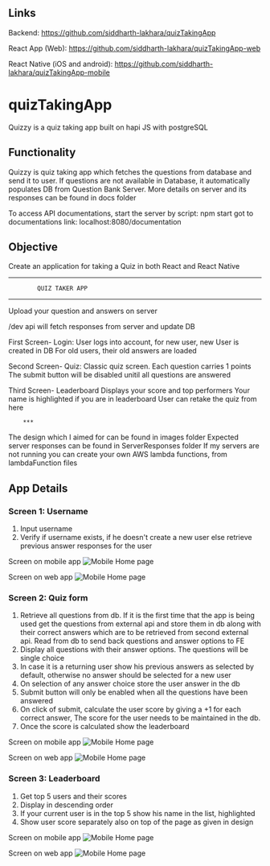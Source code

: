 ## Links
Backend: https://github.com/siddharth-lakhara/quizTakingApp

React App (Web): https://github.com/siddharth-lakhara/quizTakingApp-web

React Native (iOS and android): https://github.com/siddharth-lakhara/quizTakingApp-mobile


# quizTakingApp
Quizzy is a quiz taking app built on hapi JS with postgreSQL

## Functionality
Quizzy is quiz taking app which fetches the questions from database and send it to user.
If questions are not available in Database, it automatically populates DB from Question Bank Server. More details on server and its responses can be found in docs folder

To access API documentations, start the server by script: npm start
got to documentations link: localhost:8080/documentation

## Objective
Create an application for taking a Quiz in both React and React Native

*************************************

            QUIZ TAKER APP

*************************************

Upload your question and answers on server

/dev api will fetch responses from server and update DB

First Screen- Login:
    User logs into account, for new user, new User is created in DB
    For old users, their old answers are loaded

Second Screen- Quiz:
    Classic quiz screen. Each question carries 1 points
    The submit button will be disabled unitil all questions are answered

Third Screen- Leaderboard
    Displays your score and top performers
    Your name is highlighted if you are in leaderboard
    User can retake the quiz from here

        ***

The design which I aimed for can be found in images folder
Expected server responses can be found in ServerResponses folder
If my servers are not running you can create your own AWS lambda functions, from lambdaFunction files

## App Details

### Screen 1: Username
1. Input username
2. Verify if username exists, if he doesn't create a new user else retrieve previous answer responses for the user

Screen on mobile app
![Mobile Home page](https://raw.githubusercontent.com/siddharth-lakhara/quizTakingApp/master/docs/images/login.jpg)

Screen on web app
![Mobile Home page](https://raw.githubusercontent.com/siddharth-lakhara/quizTakingApp/master/docs/images/phone_login.jpg)

### Screen 2: Quiz form
1. Retrieve all questions from db. If it is the first time that the app is being used get the questions from external api and store them in db along with their correct answers which are to be retrieved from second external api. Read from db to send back questions and answer options to FE
2. Display all questions with their answer options. The questions will be single choice
3. In case it is a returning user show his previous answers as selected by default, otherwise no answer should be selected for a new user
4. On selection of any answer choice store the user answer in the db
5. Submit button will only be enabled when all the questions have been answered
6. On click of submit, calculate the user score by giving a +1 for each correct answer, The score for the user needs to be maintained in the db.
7. Once the score is calculated show the leaderboard

Screen on mobile app
![Mobile Home page](https://raw.githubusercontent.com/siddharth-lakhara/quizTakingApp/master/docs/images/questions.jpg)

Screen on web app
![Mobile Home page](https://raw.githubusercontent.com/siddharth-lakhara/quizTakingApp/master/docs/images/questions_mobile.jpg)

### Screen 3: Leaderboard
1. Get top 5 users and their scores
2. Display in descending order
3. If your current user is in the top 5 show his name in the list, highlighted
4. Show user score separately also on top of the page as given in design

Screen on mobile app
![Mobile Home page](https://raw.githubusercontent.com/siddharth-lakhara/quizTakingApp/master/docs/images/leaderboard.jpg)

Screen on web app
![Mobile Home page](https://raw.githubusercontent.com/siddharth-lakhara/quizTakingApp/master/docs/images/leaderboard_mobile.jpg)
